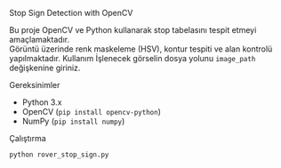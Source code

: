 
Stop Sign Detection with OpenCV

Bu proje OpenCV ve Python kullanarak stop tabelasını tespit etmeyi amaçlamaktadır.  
Görüntü üzerinde renk maskeleme (HSV), kontur tespiti ve alan kontrolü yapılmaktadır.
Kullanım
İşlenecek görselin dosya yolunu `image_path` değişkenine giriniz.  


Gereksinimler
- Python 3.x
- OpenCV (`pip install opencv-python`)
- NumPy (`pip install numpy`)

Çalıştırma
```bash
python rover_stop_sign.py
